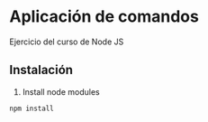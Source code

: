 # Aplicación de comandos

Ejercicio del curso de Node JS

## Instalación

1. Install node modules

```
npm install
```